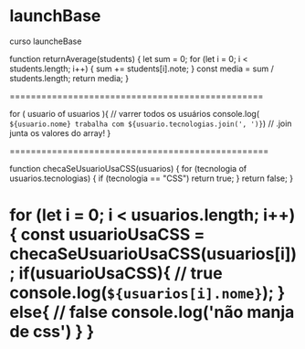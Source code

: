 # launchBase
curso launcheBase

function returnAverage(students) {
  let sum = 0;
  for (let i = 0; i < students.length; i++) {
    sum += students[i].note;
  }
  const media = sum / students.length;
  return media;
}

================================================

for ( usuario of usuarios ){                                                         // varrer todos os usuários 
    console.log(` ${usuario.nome} trabalha com ${usuario.tecnologias.join(', ')}`)   // .join junta os valores do array! 
}

=================================================

function checaSeUsuarioUsaCSS(usuarios) {
    for (tecnologia of usuarios.tecnologias) {
      if (tecnologia == "CSS") return true;
    }
    return false;
  }

  
for (let i = 0; i < usuarios.length; i++) {
  const usuarioUsaCSS = checaSeUsuarioUsaCSS(usuarios[i]);
  if(usuarioUsaCSS){            // true
      console.log(`${usuarios[i].nome}`);
  }
  else{                         // false
      console.log('não manja de css')
  }
}
=================================================
